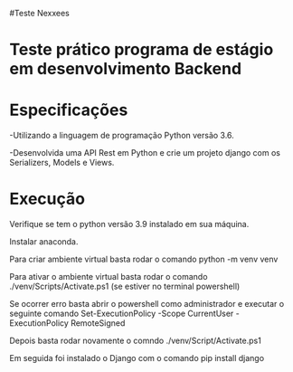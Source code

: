 #Teste Nexxees

# Teste prático programa de estágio em desenvolvimento Backend
# Especificações

<p>-Utilizando a linguagem de programação Python versão 3.6.</p>
<p>-Desenvolvida uma API Rest em Python e crie um projeto django com os Serializers, Models e Views.</p>

# Execução

<p>Verifique se tem o python versão 3.9 instalado em sua máquina.</p>
<p>Instalar anaconda.</>
<p>Para criar ambiente virtual basta rodar o comando python -m venv venv</p>
<p>Para ativar o ambiente virtual basta rodar o comando ./venv/Scripts/Activate.ps1 (se estiver no terminal powershell)</p>
<p>Se ocorrer erro basta abrir o powershell como administrador e executar o seguinte comando Set-ExecutionPolicy -Scope CurrentUser -ExecutionPolicy RemoteSigned</p>
<p>Depois basta rodar novamente o comndo ./venv/Script/Activate.ps1<p>
<p>Em seguida foi instalado o Django com o comando pip install django</p>

